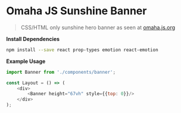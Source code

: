 Omaha JS Sunshine Banner
========================
> CSS/HTML only sunshine hero banner as seen at [omaha.js.org](https://omaha.js.org/)

**Install Dependencies**

```bash
npm install --save react prop-types emotion react-emotion
```

**Example Usage**

```js
import Banner from './components/banner';

const Layout = () => (
    <div>
        <Banner height="67vh" style={{top: 0}}/>
    </div>
);
```
